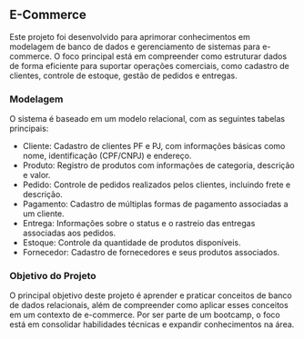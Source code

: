 ## E-Commerce

Este projeto foi desenvolvido para aprimorar conhecimentos em modelagem de banco de dados e gerenciamento de sistemas para 
e-commerce. O foco principal está em compreender como estruturar dados de forma eficiente para suportar operações comerciais, como 
cadastro de clientes, controle de estoque, gestão de pedidos e entregas.

### Modelagem

O sistema é baseado em um modelo relacional, com as seguintes tabelas principais:

- Cliente: Cadastro de clientes PF e PJ, com informações básicas como nome, identificação (CPF/CNPJ) e endereço.
- Produto: Registro de produtos com informações de categoria, descrição e valor.
- Pedido: Controle de pedidos realizados pelos clientes, incluindo frete e descrição.
- Pagamento: Cadastro de múltiplas formas de pagamento associadas a um cliente.
- Entrega: Informações sobre o status e o rastreio das entregas associadas aos pedidos.
- Estoque: Controle da quantidade de produtos disponíveis.
- Fornecedor: Cadastro de fornecedores e seus produtos associados.

### Objetivo do Projeto

O principal objetivo deste projeto é aprender e praticar conceitos de banco de dados relacionais, além de compreender como 
aplicar esses conceitos em um contexto de e-commerce. Por ser parte de um bootcamp, o foco está em consolidar habilidades técnicas 
e expandir conhecimentos na área.
